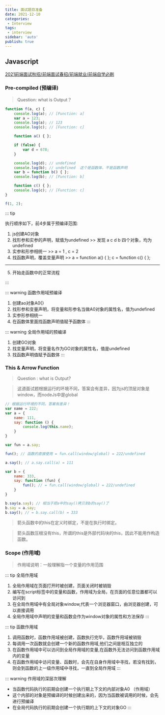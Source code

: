 ```yaml
---
title: 面试题目准备
date: 2021-12-10
categories:
 - Interview
tags:
 - interview
sidebar: 'auto'
publish: true
--- 
```


## Javascript

[2021前端面试秋招/前端面试春招/前端就业/前端自学必刷](https://www.bilibili.com/video/BV1sN411974w?p=3)

### Pre-compiled (预编译)

> Question: what is Output？

``` js
function f(a, c) {
    console.log(a); // [Function: a]
    var a = 123;
    console.log(a); // 123
    console.log(c); // [Function: c]

    function a() { };

    if (false) {
        var d = 678;
    }

    console.log(d); // undefined
    console.log(b); // undefined  这个是函数体，不是函数声明
    var b = function b() { };
    console.log(b); // [Function: b]

    function c() { };
    console.log(c); // [Function: c]
}

f(1, 2);

```

::: tip

执行顺序如下，前4步属于预编译范围:

1. js创建AO对象  
2. 找形参和实参的声明，赋值为undefined  >> 发现 a c d b 四个对象，均为undefined
3. 实参和形参相统一 >> a = 1 , c = 2
4. 找函数声明，覆盖变量声明 >> a = function a() { }; c = function c() { };
---

5. 开始走函数中的正常流程

:::


::: warning 函数作用域预编译
1. 创建ao对象A0{}
2. 找形参和变量声明，将变量和形参名当做A0对象的属性名，值为undefined
3. 实参形参相统一
4. 在函数体里面找函数声明值赋予函数体
:::

::: warning 全局作用域的预编译 
1. 创建GO对象
2. 找变量声明，将变量名作为GO对象的属性名，值是undefined
3. 找函数声明值赋予函数体
:::



### This & Arrow Function

> Question : what is Output?

> 这道面试题根据运行的环境不同，答案会有差异，因为js的顶层对象是window，而nodeJs中是global

``` js
// 根据运行环境的不同，答案有差异！
var name = 222;
var a = {
    name: 111,
    say: function () {
        console.log(this.name);
    }
}

var fun = a.say;

fun(); // 函数的直接使用 = fun.call(window/global) = 222/undefined

a.say(); // a.say.call(a) = 111

var b = {
    name: 333,
    say: function (fun) {
        fun(); // = fun.call(window/global) = 222/undefined
    }
}

b.say(a.say); // 相当于把a中的say()拷贝到b的say()了
b.say = a.say;
b.say(); // = b.say.call(b) = 333
```

> 箭头函数中的this在定义时绑定，不是在执行时绑定。

> 箭头函数压根没有this，所谓的this是外部代码块的this，因此不能用作构造函数。

### Scope (作用域)

> 作用域说明：一般理解指一个变量的作用范围

::: tip 全局作用域
1. 全局作用域在页面打开时被创建，页面关闭时被销毁
2. 编写在script标签中的变量和函数，作用域为全局，在页面的任意位置都可以访问到
3. 在全局作用域中有全局对象window,代表一个浏览器窗口，由浏览器创建，可以直接调用
4. 全局作用域中声明的变量和函数会作为window对象的属性和方法保存
:::

::: tip 函数作用域
1. 调用函数时，函数作用域被创建，函数执行完毕，函数忤用域被销毁
2. 每调用一次函数就会创建一个新的函数作用域,他们之间是相互独立的
3. 在函数作用域中可以访问到全局作用域的变量,在函数外无法访问到函数作用域内的变量
4. 在函数作用域中访问变量、函数时，会先在自身作用域中寻找，若没有找到，则会到函数的上一级作用域中寻找，一直到全局作用域
:::

::: warning 作用域的深层次理解 
- 当函数代码执行的前期会创建一个执行期上下文的内部对象A0 （作用域）
- 这个内部的对象是预编译的时候创建出来的，因为当函数被调用的时候，会先进行预编译
- 在全局代码执行的前期会创建一个执行期的上下文的对象GO
::: 

